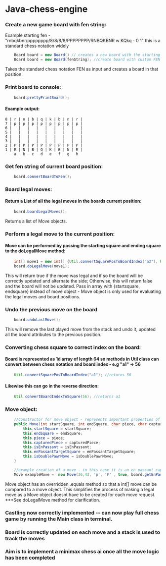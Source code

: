 # Java-chess-engine

### Create a new game board with fen string:
Example starting fen - "rnbqkbnr/pppppppp/8/8/8/8/PPPPPPPP/RNBQKBNR w KQkq - 0 1" this is a standard chess notation widely
```java
    Board board = new Board() // creates a new board with the starting chess FEN
    Board board = new Board(fenString); //create board with custom FEN
```
Takes the standard chess notation FEN as input and creates a board in that position.


### Print board to console:

```java
    board.prettyPrintBoard();
```
#### Example output:
```
8 | r | n | b | q | k | b | n | r |
7 | p | p | p | p | p | p | p | p | 
6 |   |   |   |   |   |   |   |   | 
5 |   |   |   |   |   |   |   |   |
4 |   |   |   |   |   |   |   |   |
3 |   |   |   |   |   |   |   |   |
2 | P | P | P | P | P | P | P | P |
1 | R | N | B | Q | K | B | N | R |
    a   b   c   d   e   f   g   h
```

### Get fen string of current board position:
```java
    board.convertBoardToFen();
```

### Board legal moves:

#### Return a List<Move> of all the legal moves in the boards current position:
```java
    board.boardLegalMoves();
```
Returns a list of Move objects.

### Perform a legal move to the current position:
#### Move can be performed by passing the starting square and ending square to the doLegalMove method:
```java 
    int[] move1 = new int[] {Util.convertSquarePosToBoardIndex("a2"), Util.convertSquarePosToBoardIndex("a4")};
    board.doLegalMove(move1);
```
This will return true if the move was legal  and if so the board will be correctly updated and alternate the side;
Otherwise, this will return false and the board will not be updated.
Pass in array with {startsquare, endsquare} instead of move object - Move object is only used for evaluating the legal moves and board positions.

### Undo the previous move on the board
```java
    board.undoLastMove();
```
This will remove the last played move from the stack and undo it, updated all the board attributes to the previous position.

### Converting chess square to correct index on the board:
#### Board is represented as  1d array of length 64 so methods in Util class can convert between chess notation and board index - e.g "a1" -> 56
```java
    Util.convertSquarePosToBoardIndex("a1"); //returns 56
```
#### Likewise this can go in the reverse direction:
```java 
    Util.convertBoardIndexToSquare(56); //returns a1
```

### Move object:

```java
    //Constructor for move object - represents important properties of a move so that the move can be undone when removed from move stack
    public Move(int startSquare, int endSquare, char piece, char capturedPiece, boolean isEnPassant, int enPassantTargetSquare, boolean isDoublePawnMove){
        this.startSquare = startSquare;
        this.endSquare = endSquare;
        this.piece = piece;
        this.capturedPiece = capturedPiece;
        this.isEnPassant = isEnPassant;
        this.enPassantTargetSquare = enPassantTargetSquare;
        this.isDoublePawnMove = isDoublePawnMove;
    }

    //example creation of a move - in this case it is an en passant capture move
    Move exampleMove =  new Move(36,43, 'p', 'P' , true, board.getEnPassantTargetSquare(), false);
```
Move object has an overridden .equals method so that a int[] move can be compared to a move object. This simplifies the process of making a legal move as a Move object doesnt have to be created for each move request.
***See doLegalMove method for clarification.

### Castling now correctly implemented -- can now play full chess game by running the Main class in terminal.
### Board is correctly updated on each move and a stack is used to track the moves
### Aim is to implement a minimax chess ai once all the move logic has been completed